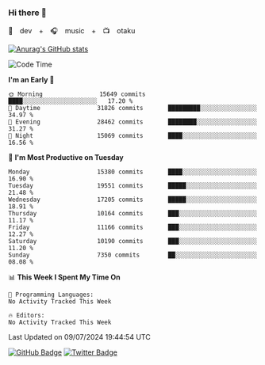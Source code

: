 ### Hi there 👋

🚀　dev　+　🎧　music　+　📺　otaku


[![Anurag's GitHub stats](https://github-readme-stats.vercel.app/api?username=koheitasaka&count_private=true&show_icons=true&theme=monokai)](https://github.com/koheitasaka/github-readme-stats)

<!--START_SECTION:waka-->
![Code Time](http://img.shields.io/badge/Code%20Time-1%2C161%20hrs%2023%20mins-blue)

**I'm an Early 🐤** 

```text
🌞 Morning                15649 commits       ████░░░░░░░░░░░░░░░░░░░░░   17.20 % 
🌆 Daytime                31826 commits       █████████░░░░░░░░░░░░░░░░   34.97 % 
🌃 Evening                28462 commits       ████████░░░░░░░░░░░░░░░░░   31.27 % 
🌙 Night                  15069 commits       ████░░░░░░░░░░░░░░░░░░░░░   16.56 % 
```
📅 **I'm Most Productive on Tuesday** 

```text
Monday                   15380 commits       ████░░░░░░░░░░░░░░░░░░░░░   16.90 % 
Tuesday                  19551 commits       █████░░░░░░░░░░░░░░░░░░░░   21.48 % 
Wednesday                17205 commits       █████░░░░░░░░░░░░░░░░░░░░   18.91 % 
Thursday                 10164 commits       ███░░░░░░░░░░░░░░░░░░░░░░   11.17 % 
Friday                   11166 commits       ███░░░░░░░░░░░░░░░░░░░░░░   12.27 % 
Saturday                 10190 commits       ███░░░░░░░░░░░░░░░░░░░░░░   11.20 % 
Sunday                   7350 commits        ██░░░░░░░░░░░░░░░░░░░░░░░   08.08 % 
```


📊 **This Week I Spent My Time On** 

```text
💬 Programming Languages: 
No Activity Tracked This Week

🔥 Editors: 
No Activity Tracked This Week
```


 Last Updated on 09/07/2024 19:44:54 UTC
<!--END_SECTION:waka-->

[![GitHub Badge](https://img.shields.io/badge/GitHub-100000?style=for-the-badge&logo=github&logoColor=white)](https://github.com/koheitasaka)
[![Twitter Badge](https://img.shields.io/badge/Twitter-1DA1F2?style=for-the-badge&logo=twitter&logoColor=white)](https://twitter.com/sleep_asleep_)
